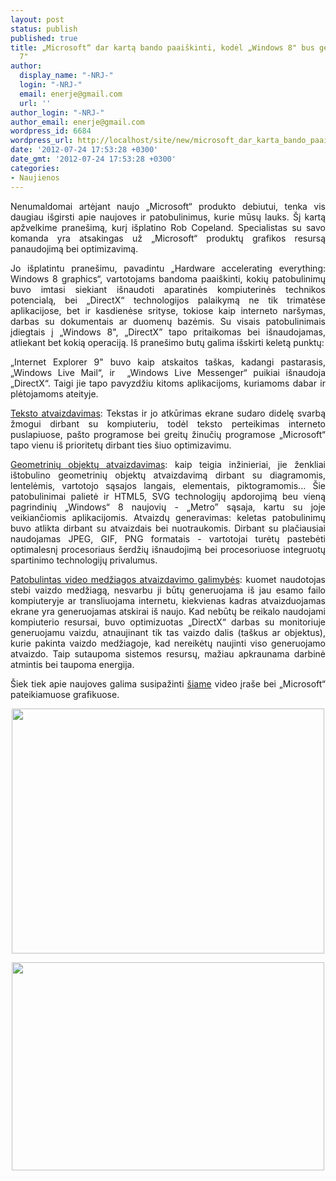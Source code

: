```yaml
---
layout: post
status: publish
published: true
title: „Microsoft“ dar kartą bando paaiškinti, kodėl „Windows 8" bus geriau už „Windows
  7"
author:
  display_name: "-NRJ-"
  login: "-NRJ-"
  email: enerje@gmail.com
  url: ''
author_login: "-NRJ-"
author_email: enerje@gmail.com
wordpress_id: 6684
wordpress_url: http://localhost/site/new/microsoft_dar_karta_bando_paaiskinti_kodel_windows_8_bus_geriau_uz_windows_7/
date: '2012-07-24 17:53:28 +0300'
date_gmt: '2012-07-24 17:53:28 +0300'
categories:
- Naujienos
---
```

<p style="text-align: justify;">
	Nenumaldomai artėjant naujo &bdquo;Microsoft&ldquo; produkto debiutui, tenka vis daugiau i&scaron;girsti apie naujoves ir patobulinimus, kurie mūsų lauks. &Scaron;į kartą apžvelkime prane&scaron;imą, kurį i&scaron;platino Rob Copeland. Specialistas su savo komanda yra atsakingas už &bdquo;Microsoft&ldquo; produktų grafikos resursą panaudojimą bei optimizavimą.</p>
<p style="text-align: justify;">
	Jo i&scaron;platintu prane&scaron;imu, pavadintu &bdquo;Hardware accelerating everything: Windows 8 graphics&ldquo;, vartotojams bandoma paai&scaron;kinti, kokių patobulinimų buvo imtasi siekiant i&scaron;naudoti aparatinės kompiuterinės technikos potencialą, bei &bdquo;DirectX&ldquo; technologijos palaikymą ne tik trimatėse aplikacijose, bet ir kasdienėse srityse, tokiose kaip interneto nar&scaron;ymas, darbas su dokumentais ar duomenų bazėmis. Su visais patobulinimais įdiegtais į &bdquo;Windows 8&quot;, &bdquo;DirectX&rdquo; tapo pritaikomas bei i&scaron;naudojamas, atliekant bet kokią operaciją. I&scaron; prane&scaron;imo butų galima i&scaron;skirti keletą punktų:</p>
<p style="text-align: justify;">
	&bdquo;Internet Explorer 9&quot; buvo kaip atskaitos ta&scaron;kas, kadangi pastarasis, &bdquo;Windows Live Mail&ldquo;, ir &nbsp;&bdquo;Windows Live Messenger&ldquo; puikiai i&scaron;naudoja &bdquo;DirectX&ldquo;. Taigi jie tapo pavyzdžiu kitoms aplikacijoms, kuriamoms dabar ir plėtojamoms ateityje.</p>
<p style="text-align: justify;">
	<u>Teksto atvaizdavimas</u>: Tekstas ir jo atkūrimas ekrane sudaro didelę svarbą žmogui dirbant su kompiuteriu, todėl teksto perteikimas interneto puslapiuose, pa&scaron;to programose bei greitų žinučių programose &bdquo;Microsoft&ldquo; tapo vienu i&scaron; prioritetų dirbant ties &scaron;iuo optimizavimu.</p>
<p style="text-align: justify;">
	<u>Geometrinių objektų atvaizdavimas</u>: kaip teigia inžinieriai, jie ženkliai i&scaron;tobulino geometrinių objektų atvaizdavimą dirbant su diagramomis, lentelėmis, vartotojo sąsajos langais, elementais, piktogramomis... &Scaron;ie patobulinimai palietė ir HTML5, SVG technologijų apdorojimą beu vieną pagrindinių &bdquo;Windows&ldquo; 8 naujovių - &bdquo;Metro&rdquo; sąsaja, kartu su joje veikiančiomis aplikacijomis. Atvaizdų generavimas: keletas patobulinimų buvo atlikta dirbant su atvaizdais bei nuotraukomis. Dirbant su plačiausiai naudojamas JPEG, GIF, PNG formatais - vartotojai turėtų pastebėti optimalesnį procesoriaus &scaron;erdžių i&scaron;naudojimą bei procesoriuose integruotų spartinimo technologijų privalumus.</p>
<p style="text-align: justify;">
	<u>Patobulintas video medžiagos atvaizdavimo galimybės</u>: kuomet naudotojas stebi vaizdo medžiagą, nesvarbu ji būtų generuojama i&scaron; jau esamo failo kompiuteryje ar transliuojama internetu, kiekvienas kadras atvaizduojamas ekrane yra generuojamas atskirai i&scaron; naujo. Kad nebūtų be reikalo naudojami kompiuterio resursai, buvo optimizuotas &bdquo;DirectX&ldquo; darbas su monitoriuje generuojamu vaizdu, atnaujinant tik tas vaizdo dalis (ta&scaron;kus ar objektus), kurie pakinta vaizdo medžiagoje, kad nereikėtų naujinti viso generuojamo atvaizdo. Taip sutaupoma sistemos resursų, mažiau apkraunama darbinė atmintis bei taupoma energija.</p>
<p style="text-align: justify;">
	&Scaron;iek tiek apie naujoves galima susipažinti <a href="http://media.ch9.ms/ch9/fbfa/2dbd096d-24f0-46ce-8777-acf65beffbfa/HardwareAcceleratingEverythingGraphics_high.mp4">&scaron;iame</a> video įra&scaron;e bei &bdquo;Microsoft&ldquo; pateikiamuose grafikuose.</p>
<p style="text-align: center;">
	<img alt="" src="http://technews.lt/userfiles/text-framerate-increase-over-windows-7.png" style="width: 500px; height: 392px" /></p>
<p style="text-align: center;">
	<img alt="" src="http://technews.lt/userfiles/geometries-framerate-increase-over-windows-7.png" style="width: 500px; height: 333px" /></p>
